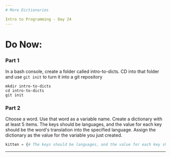 ```yaml
---
# More Dictionaries

Intro to Programming - Day 24
---
```

# Do Now:

### Part 1

In a bash console, create a folder called intro-to-dicts. CD into that folder and use `git init` to turn it into a git repository

```shell
mkdir intro-to-dicts
cd intro-to-dicts
git init
```
### Part 2

Choose a word. Use that word as a variable name. Create a dictionary with at least 5 items. The keys should be languages, and the value for each key should be the word's translation into the specified language. Assign the dictionary as the value for the variable you just created.

```python
kitten = {# The keys should be languages, and the value for each key should be the word you chose in the specified language'}
```
---
